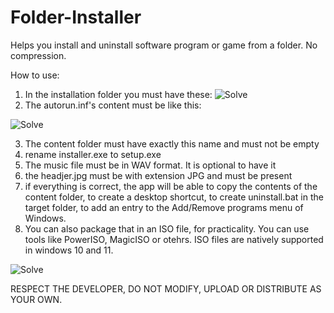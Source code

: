 # Folder-Installer
Helps you install and uninstall software program or game from a folder. No compression.

How to use:
1. In the installation folder you must have these:
![Solve](https://i.ibb.co/j5HWT7J/contents.png)
2. The autorun.inf's content must be like this:


![Solve](https://i.ibb.co/smTmyDV/autorun.png)

3. The content folder must have exactly this name and must not be empty
4. rename installer.exe to setup.exe
5. The music file must be in WAV format. It is optional to have it
6. the headjer.jpg must be with extension JPG and must be present
7. if everything is correct, the app will be able to copy the contents of the content folder, to create a desktop shortcut, to create uninstall.bat in the target folder, to add an entry to the Add/Remove programs menu of Windows.
8. You can also package that in an ISO file, for practicality. You can use tools like PowerISO, MagicISO or otehrs. ISO files are natively supported in windows 10 and 11.

![Solve](https://i.ibb.co/42dD5LC/Untitled.png)

RESPECT THE DEVELOPER, DO NOT MODIFY, UPLOAD OR DISTRIBUTE AS YOUR OWN. 

 

